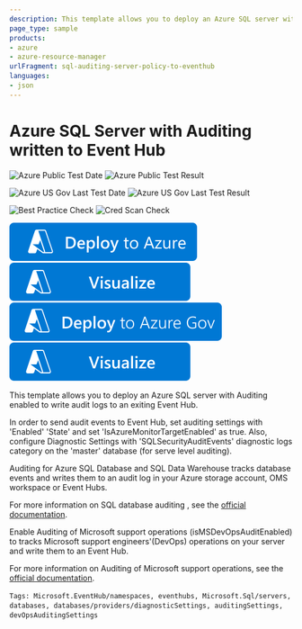```yaml
---
description: This template allows you to deploy an Azure SQL server with Auditing enabled to write audit logs to Event Hub
page_type: sample
products:
- azure
- azure-resource-manager
urlFragment: sql-auditing-server-policy-to-eventhub
languages:
- json
---
```

# Azure SQL Server with Auditing written to Event Hub

![Azure Public Test Date](https://azurequickstartsservice.blob.core.windows.net/badges/quickstarts/microsoft.sql/sql-auditing-server-policy-to-eventhub/PublicLastTestDate.svg)
![Azure Public Test Result](https://azurequickstartsservice.blob.core.windows.net/badges/quickstarts/microsoft.sql/sql-auditing-server-policy-to-eventhub/PublicDeployment.svg)

![Azure US Gov Last Test Date](https://azurequickstartsservice.blob.core.windows.net/badges/quickstarts/microsoft.sql/sql-auditing-server-policy-to-eventhub/FairfaxLastTestDate.svg)
![Azure US Gov Last Test Result](https://azurequickstartsservice.blob.core.windows.net/badges/quickstarts/microsoft.sql/sql-auditing-server-policy-to-eventhub/FairfaxDeployment.svg)

![Best Practice Check](https://azurequickstartsservice.blob.core.windows.net/badges/quickstarts/microsoft.sql/sql-auditing-server-policy-to-eventhub/BestPracticeResult.svg)
![Cred Scan Check](https://azurequickstartsservice.blob.core.windows.net/badges/quickstarts/microsoft.sql/sql-auditing-server-policy-to-eventhub/CredScanResult.svg)

[![Deploy To Azure](https://raw.githubusercontent.com/Azure/azure-quickstart-templates/master/1-CONTRIBUTION-GUIDE/images/deploytoazure.svg?sanitize=true)](https://portal.azure.com/#create/Microsoft.Template/uri/https%3A%2F%2Fraw.githubusercontent.com%2FAzure%2Fazure-quickstart-templates%2Fmaster%2Fquickstarts%2Fmicrosoft.sql%2Fsql-auditing-server-policy-to-eventhub%2Fazuredeploy.json)  [![Visualize](https://raw.githubusercontent.com/Azure/azure-quickstart-templates/master/1-CONTRIBUTION-GUIDE/images/visualizebutton.svg?sanitize=true)](http://armviz.io/#/?load=https%3A%2F%2Fraw.githubusercontent.com%2FAzure%2Fazure-quickstart-templates%2Fmaster%2Fquickstarts%2Fmicrosoft.sql%2Fsql-auditing-server-policy-to-eventhub%2Fazuredeploy.json)
[![Deploy To Azure US Gov](https://raw.githubusercontent.com/Azure/azure-quickstart-templates/master/1-CONTRIBUTION-GUIDE/images/deploytoazuregov.svg?sanitize=true)](https://portal.azure.us/#create/Microsoft.Template/uri/https%3A%2F%2Fraw.githubusercontent.com%2FAzure%2Fazure-quickstart-templates%2Fmaster%2Fquickstarts%2Fmicrosoft.sql%2Fsql-auditing-server-policy-to-eventhub%2Fazuredeploy.json)
[![Visualize](https://raw.githubusercontent.com/Azure/azure-quickstart-templates/master/1-CONTRIBUTION-GUIDE/images/visualizebutton.svg?sanitize=true)](http://armviz.io/#/?load=https%3A%2F%2Fraw.githubusercontent.com%2FAzure%2Fazure-quickstart-templates%2Fmaster%2Fquickstarts%2Fmicrosoft.sql%2Fsql-auditing-server-policy-to-eventhub%2Fazuredeploy.json)

This template allows you to deploy an Azure SQL server with Auditing enabled to write audit logs to an exiting Event Hub.

In order to send audit events to Event Hub, set auditing settings with 'Enabled' 'State' and set 'IsAzureMonitorTargetEnabled' as true.
Also, configure Diagnostic Settings with 'SQLSecurityAuditEvents' diagnostic logs category on the 'master' database (for serve level auditing).

Auditing for Azure SQL Database and SQL Data Warehouse tracks database events and writes them to an audit log in your Azure storage account, OMS workspace or Event Hubs.

For more information on SQL database auditing , see the [official documentation]( https://learn.microsoft.com//azure/sql-database/sql-database-auditing).

Enable Auditing of Microsoft support operations (isMSDevOpsAuditEnabled) to tracks Microsoft support engineers'(DevOps) operations on your server and write them to an Event Hub.

For more information on Auditing of Microsoft support operations, see the [official documentation]( https://learn.microsoft.com/azure/azure-sql/database/auditing-overview#auditing-of-microsoft-support-operations).

`Tags: Microsoft.EventHub/namespaces, eventhubs, Microsoft.Sql/servers, databases, databases/providers/diagnosticSettings, auditingSettings, devOpsAuditingSettings`
